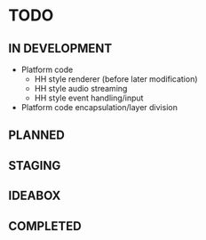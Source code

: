 # TODO #


## IN DEVELOPMENT ##
 - Platform code
 	- HH style renderer (before later modification)
 	- HH style audio streaming
 	- HH style event handling/input
 - Platform code encapsulation/layer division

## PLANNED ##
## STAGING ##
## IDEABOX ##
## COMPLETED ##